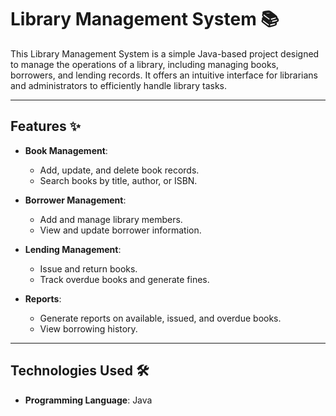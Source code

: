 # Library Management System 📚

This Library Management System is a simple Java-based project designed to manage the operations of a library, including managing books, borrowers, and lending records. It offers an intuitive interface for librarians and administrators to efficiently handle library tasks.

---

## Features ✨
- **Book Management**:
  - Add, update, and delete book records.
  - Search books by title, author, or ISBN.
  
- **Borrower Management**:
  - Add and manage library members.
  - View and update borrower information.

- **Lending Management**:
  - Issue and return books.
  - Track overdue books and generate fines.

- **Reports**:
  - Generate reports on available, issued, and overdue books.
  - View borrowing history.

---

## Technologies Used 🛠️
- **Programming Language**: Java 

